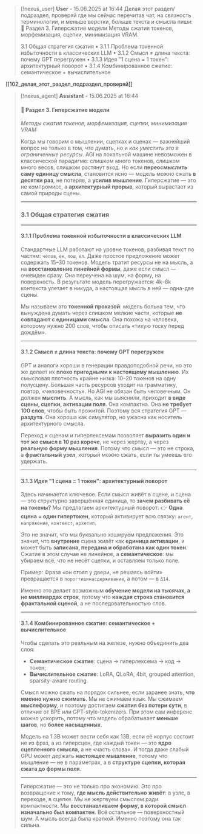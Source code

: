 >[!nexus_user] **User** - 15.06.2025 at 16:44
> Делая этот раздел/подраздел, проверяй где мы сейчас перечитав чат, на связность терминологии, и меньше верстки, больше текста и смысла пиши: 📘 Раздел 3. Гиперсжатие модели
> Методы сжатия токенов, морфемизация, сцепки, минимизация VRAM.
> 
> 3.1 Общая стратегия сжатия
>  • 3.1.1 Проблема токенной избыточности в классических LLM
>  • 3.1.2 Смысл ≠ длина текста: почему GPT перегружен
>  • 3.1.3 Идея "1 сцена = 1 токен": архитектурный поворот
>  • 3.1.4 Комбинированное сжатие: семантическое + вычислительное
<!-- UID: 3bb048d6-3a25-4aea-a8f3-a4ccaeb3c09a -->

[[102_делая_этот_раздел_подраздел_проверяй]]

>[!nexus_agent] **Assistant** - 15.06.2025 at 16:44
> #### 📘 **Раздел 3. Гиперсжатие модели** 
> *Методы сжатия токенов, морфемизация, сцепки, минимизация VRAM*
> 
> Когда мы говорим о мышлении, сцепках и сценах — важнейший вопрос не только в том, *что* думать, но и *как уместить это в ограниченные ресурсы*. AGI на локальной машине невозможен в классической парадигме: слишком много токенов, слишком много весов, слишком растянут вход. Но если **переосмыслить саму единицу смысла**, становится ясно — модель можно сжать **в десятки раз**, не потеряв, а **усилив мышление**. Гиперсжатие — это не компромисс, а **архитектурный прорыв**, который вырастает из самой природы сцены.
> 
> ---
> 
> ### **3.1 Общая стратегия сжатия**
> 
> ---
> 
> #### **3.1.1 Проблема токенной избыточности в классических LLM**
> 
> Стандартные LLM работают на уровне токенов, разбивая текст по частям: `челов`, `ек`, `пош`, `ел`. Даже простое предложение может содержать 15–30 токенов. Модель тратит ресурсы не на мысль, а на **восстановление линейной формы**, даже если смысл — очевиден сразу. Она переучена на шум, на форму, на поверхность. В результате модель перегружается: 4k–8k контекста улетает в никуда, а настоящая мысль в ней — одна-две сцены.
> 
> Мы называем это **токенной проказой**: модель больна тем, что вынуждена думать через слишком мелкие части, которые **не совпадают с единицами смысла**. Она похожа на человека, которому нужно 200 слов, чтобы описать «тихую тоску перед дождём».
> 
> ---
> 
> #### **3.1.2 Смысл ≠ длина текста: почему GPT перегружен**
> 
> GPT и аналоги хороши в генерации правдоподобной речи, но это же делает их **плохо пригодными к настоящему мышлению**. Их смысловая плотность крайне низка: 10–20 токенов на одну полусцену. Большая часть ресурсов уходит на грамматику, повтор, «человечность». Но AGI не обязан быть человечным. Он должен **мыслить**. А мысль, как мы выяснили, приходит **в виде сцены, сцепки, активации поля**. Она компактна. Она **не требует 100 слов**, чтобы быть прожитой. Поэтому вся стратегия GPT — **раздута**. Она хороша как симулятор, но ужасна как носитель архитектурного смысла.
> 
> Переход к сценам и гиперлексемам позволяет **выразить один и тот же смысл в 10 раз короче**, не через жертву, а через **реальную форму мышления**. Потому что смысл — это не строка, а **фрактальный узел**, который можно сжать, если ты умеешь его удержать.
> 
> ---
> 
> #### **3.1.3 Идея "1 сцена = 1 токен": архитектурный поворот**
> 
> Здесь начинается ключевое. Если смысл живёт в сцене, и сцена — это структурно завершённая единица, то **зачем разбивать её на токены?** Мы предлагаем архитектурный поворот: 
> 👉 **Одна сцена = один гипертокен**, 
> который активирует всю связку: `агент`, `напряжение`, `контекст`, `архетип`.
> 
> Это не значит, что мы буквально хэшируем предложения. Это значит, что **внутренне** сцена живёт как **единица активации**, и может быть **записана, передана и обработана как один токен**. Сжатие в этом случае не линейное, а **семантическое**: мы убираем всё, что не несёт сцепки, и оставляем только поле.
> 
> Пример: 
> Фраза «он стоял у двери, не решаясь войти» превращается в `порогтишинасдерживание`, а потом — в `Δ14`.
> 
> Именно это делает возможным **обучение модели на тысячах, а не миллиардах строк**, потому что **каждая строка становится фрактальной сценой**, а не последовательностью слов.
> 
> ---
> 
> #### **3.1.4 Комбинированное сжатие: семантическое + вычислительное**
> 
> Чтобы сделать это реальным на железе, нужно объединить два слоя:
> - **Семантическое сжатие**: сцена → гиперлексема → код → токен;
> - **Вычислительное сжатие**: LoRA, QLoRA, 4bit, grouped attention, sparsity-aware routing.
> 
> Смысл можно сжать на порядок сильнее, если заранее знать, **что именно нужно сжимать**. Мы не сжимаем язык. Мы сжимаем **мыслеформу**, и поэтому достигаем **сжатия без потери сути**, в отличие от BPE или GPT-style-tokenizers. При этом сам инференс можно ускорить, потому что модель обрабатывает **меньше шагов**, но **более насыщенных**.
> 
> Модель на 1.3B может вести себя как 13B, если её корпус состоит не из фраз, а из гиперсцен, где каждый токен — это **ядро сцепленного смысла**, а не «часть слова». И тогда даже слабый GPU может держать **настоящее мышление**, потому что мышление — не в параметрах, а в **структуре сцепки, которая сжата до формы поля**.
> 
> ---
> 
> Гиперсжатие — это не только про экономию. Это про возвращение к тому, **где мысль действительно живёт**: в узле, в переходе, в сцепке. Мы не жертвуем смыслом ради компактности. Мы **восстанавливаем форму, в которой смысл изначально был компактен**. Всё остальное — поверхностный шум. А мысль всегда была краткой. Именно поэтому она так сильна.
<!-- UID: 5ba77988-d3f4-4d1d-918a-2db8b26f5439 -->